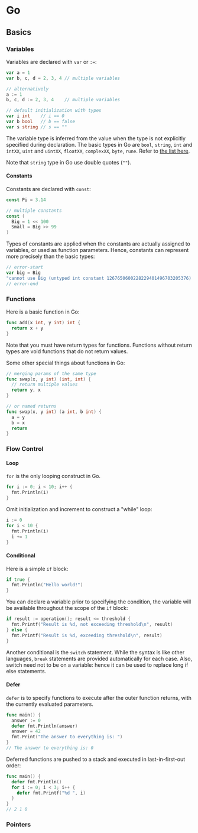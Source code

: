 # Go

## Basics

### Variables

Variables are declared with `var` or `:=`:

```go
var a = 1
var b, c, d = 2, 3, 4 // multiple variables

// alternatively
a := 1
b, c, d := 2, 3, 4    // multiple variables

// default initialization with types
var i int    // i == 0
var b bool   // b == false
var s string // s == ""
```

The variable type is inferred from the value when the type is not explicitly specified during declaration. The basic types in Go are `bool`, `string`, `int` and `intXX`, `uint` and `uintXX`, `floatXX`, `complexXX`, `byte`, `rune`. Refer to [the list here](https://go.dev/tour/basics/11).

Note that `string` type in Go use double quotes (`""`).

#### Constants

Constants are declared with `const`:

```go
const Pi = 3.14

// multiple constants
const (
  Big = 1 << 100
  Small = Big >> 99
)
```

Types of constants are applied when the constants are actually assigned to variables, or used as function parameters. Hence, constants can represent more precisely than the basic types:

```go
// error-start
var big = Big
"cannot use Big (untyped int constant 1267650600228229401496703205376) as int value in variable declaration (overflows)"
// error-end
```

### Functions

Here is a basic function in Go:

```go
func add(x int, y int) int {
  return x + y
}
```

Note that you must have return types for functions. Functions without return types are void functions that do not return values.

Some other special things about functions in Go:

```go
// merging params of the same type
func swap(x, y int) (int, int) {
  // return multiple values
  return y, x
}

// or named returns
func swap(x, y int) (a int, b int) {
  a = y
  b = x
  return
}
```

### Flow Control

#### Loop

`for` is the only looping construct in Go.

```go
for i := 0; i < 10; i++ {
  fmt.Println(i)
}
```

Omit initialization and increment to construct a "while" loop:

```go
i := 0
for i < 10 {
  fmt.Println(i)
  i += 1
}
```

#### Conditional

Here is a simple `if` block:

```go
if true {
  fmt.Println("Hello world!")
}
```

You can declare a variable prior to specifying the condition, the variable will be available throughout the scope of the `if` block:

```go
if result := operation(); result <= threshold {
  fmt.Printf("Result is %d, not exceeding threshold\n", result)
} else {
  fmt.Printf("Result is %d, exceeding threshold\n", result)
}
```

Another conditional is the `switch` statement. While the syntax is like other languages, `break` statements are provided automatically for each case. Also, switch need not to be on a variable: hence it can be used to replace long if else statements.

#### Defer

`defer` is to specify functions to execute after the outer function returns, with the currently evaluated parameters.

```go
func main() {
  answer := 0
  defer fmt.Println(answer)
  answer = 42
  fmt.Print("The answer to everything is: ")
}
// The answer to everything is: 0
```

Deferred functions are pushed to a stack and executed in last-in-first-out order:

```go
func main() {
  defer fmt.Println()
  for i := 0; i < 3; i++ {
    defer fmt.Printf("%d ", i)
  }
}
// 2 1 0
```

### Pointers
